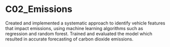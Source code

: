 # C02_Emissions
Created and implemented a systematic approach to identify vehicle features that impact emissions, using machine learning algorithms such as regression and random forest. Trained and evaluated the model which resulted in accurate forecasting of carbon dioxide emissions.
